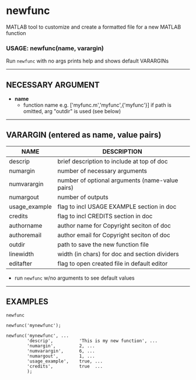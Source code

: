 # newfunc
MATLAB tool to customize and create a formatted file for a new MATLAB function

### USAGE: newfunc(name, varargin)
          
Run `newfunc` with no args prints help and shows default VARARGINs

---

## NECESSARY ARGUMENT
- **name**
  + function name e.g. ['myfunc.m','myfunc',{'myfunc'}] if path is omitted, arg "outdir" is used (see below)

---

## VARARGIN (entered as name, value pairs)

|      NAME     |                   DESCRIPTION                   |
|---------------|-------------------------------------------------|
| descrip       | brief description to include at top of doc      |
| numargin      | number of necessary arguments                   |
| numvarargin   | number of optional arguments (name-value pairs) |
| numargout     | number of outputs                               |
| usage_example | flag to incl USAGE EXAMPLE section in doc       |
| credits       | flag to incl CREDITS section in doc             |
| authorname    | author name for Copyright seciton of doc        |
| authoremail   | author email for Copyright seciton of doc       |
| outdir        | path to save the new function file              |
| linewidth     | width (in chars) for doc and section dividers   |
| editafter     | flag to open created file in default editor     |

- run `newfunc` w/no arguments to see default values

---

## EXAMPLES

    newfunc

    newfunc('mynewfunc');

    newfunc('mynewfunc', ...
            'descrip',          'This is my new function', ...
            'numargin',         2, ...
            'numvarargin',      6, ...
            'numargout',        1, ...
            'usage_example',    true, ...
            'credits',          true  ...
            );         
